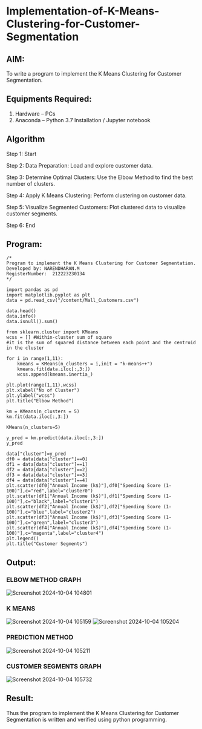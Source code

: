 # Implementation-of-K-Means-Clustering-for-Customer-Segmentation

## AIM:
To write a program to implement the K Means Clustering for Customer Segmentation.

## Equipments Required:
1. Hardware – PCs
2. Anaconda – Python 3.7 Installation / Jupyter notebook

## Algorithm
Step 1: Start

Step 2: Data Preparation: Load and explore customer data.

Step 3: Determine Optimal Clusters: Use the Elbow Method to find the best number of clusters.

Step 4: Apply K Means Clustering: Perform clustering on customer data.

Step 5: Visualize Segmented Customers: Plot clustered data to visualize customer segments.

Step 6: End
## Program:
```
/*
Program to implement the K Means Clustering for Customer Segmentation.
Developed by: NARENDHARAN.M
RegisterNumber:  212223230134
*/

import pandas as pd
import matplotlib.pyplot as plt
data = pd.read_csv("/content/Mall_Customers.csv")

data.head()
data.info()
data.isnull().sum()

from sklearn.cluster import KMeans
wcss = [] #Within-cluster sum of square
#it is the sum of squared distance between each point and the centroid in the cluster

for i in range(1,11):
    kmeans = KMeans(n_clusters = i,init = "k-means++")
    kmeans.fit(data.iloc[:,3:])
    wcss.append(kmeans.inertia_)

plt.plot(range(1,11),wcss)
plt.xlabel("No of Cluster")
plt.ylabel("wcss")
plt.title("Elbow Method")

km = KMeans(n_clusters = 5)
km.fit(data.iloc[:,3:])

KMeans(n_clusters=5)

y_pred = km.predict(data.iloc[:,3:])
y_pred

data["cluster"]=y_pred
df0 = data[data["cluster"]==0]
df1 = data[data["cluster"]==1]
df2 = data[data["cluster"]==2]
df3 = data[data["cluster"]==3]
df4 = data[data["cluster"]==4]
plt.scatter(df0["Annual Income (k$)"],df0["Spending Score (1-100)"],c="red",label="cluster0")
plt.scatter(df1["Annual Income (k$)"],df1["Spending Score (1-100)"],c="black",label="cluster1")
plt.scatter(df2["Annual Income (k$)"],df2["Spending Score (1-100)"],c="blue",label="cluster2")
plt.scatter(df3["Annual Income (k$)"],df3["Spending Score (1-100)"],c="green",label="cluster3")
plt.scatter(df4["Annual Income (k$)"],df4["Spending Score (1-100)"],c="magenta",label="cluster4")
plt.legend()
plt.title("Customer Segments")

```

## Output:

### ELBOW METHOD GRAPH

![Screenshot 2024-10-04 104801](https://github.com/user-attachments/assets/d6aec6d4-80b0-48fe-815d-7da7d16ed376)


### K MEANS
![Screenshot 2024-10-04 105159](https://github.com/user-attachments/assets/188cc9d7-0720-4688-8d6b-fe512b2983c4)
![Screenshot 2024-10-04 105204](https://github.com/user-attachments/assets/b8f96d2b-3b54-43af-adcb-ee3570491522)



### PREDICTION METHOD
![Screenshot 2024-10-04 105211](https://github.com/user-attachments/assets/4e1e8c59-fea6-4c75-958f-741ff32ad17e)


### CUSTOMER SEGMENTS GRAPH
![Screenshot 2024-10-04 105732](https://github.com/user-attachments/assets/954bc74a-311b-4ce0-9207-44fa04f3d73d)





## Result:
Thus the program to implement the K Means Clustering for Customer Segmentation is written and verified using python programming.
